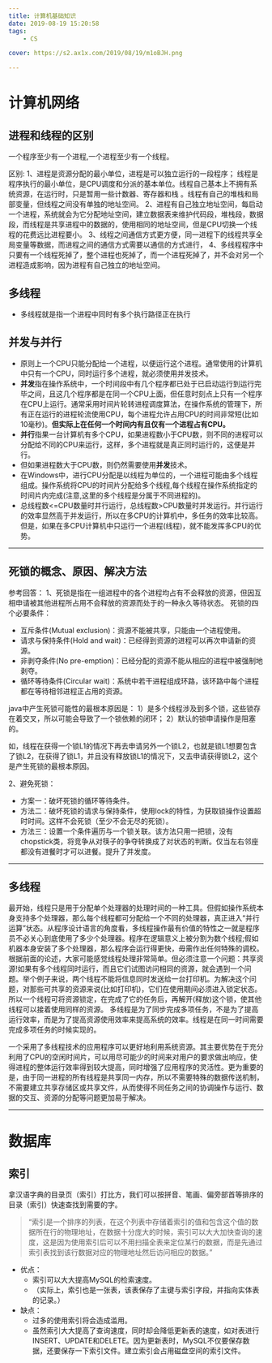 ```yaml
---
title: 计算机基础知识
date: 2019-08-19 15:20:58
tags: 
	- CS

cover: https://s2.ax1x.com/2019/08/19/m1oBJH.png

---
```


# 计算机网络

## 进程和线程的区别

一个程序至少有一个进程,一个进程至少有一个线程。

区别:
1、进程是资源分配的最小单位，进程是可以独立运行的一段程序；
   线程是程序执行的最小单位，是CPU调度和分派的基本单位。线程自己基本上不拥有系统资源，在运行时，只是暂用一些计数器、寄存器和栈 。线程有自己的堆栈和局部变量，但线程之间没有单独的地址空间。
2、进程有自己独立地址空间，每启动一个进程，系统就会为它分配地址空间，建立数据表来维护代码段，堆栈段，数据段，而线程是共享进程中的数据的，使用相同的地址空间，但是CPU切换一个线程的花费远比进程要小。
3、线程之间通信方式更方便，同一进程下的线程共享全局变量等数据，而进程之间的通信方式需要以通信的方式进行，
4、多线程程序中只要有一个线程死掉了，整个进程也死掉了，而一个进程死掉了，并不会对另一个进程造成影响，因为进程有自己独立的地址空间。

## 多线程

- 多线程就是指一个进程中同时有多个执行路径正在执行

## 并发与并行
- 原则上一个CPU只能分配给一个进程，以便运行这个进程。通常使用的计算机中只有一个CPU，同时运行多个进程，就必须使用并发技术。
- **并发**指在操作系统中，一个时间段中有几个程序都已处于已启动运行到运行完毕之间，且这几个程序都是在同一个CPU上面，但任意时刻点上只有一个程序在CPU上运行。通常采用时间片轮转进程调度算法，在操作系统的管理下，所有正在运行的进程轮流使用CPU，每个进程允许占用CPU的时间非常短(比如10毫秒)。**但实际上在任何一个时间内有且仅有一个进程占有CPU。**
- **并行**指果一台计算机有多个CPU，如果进程数小于CPU数，则不同的进程可以分配给不同的CPU来运行，这样，多个进程就是真正同时运行的，这便是并行。
- 但如果进程数大于CPU数，则仍然需要使用**并发**技术。
- 在Windows中，进行CPU分配是以线程为单位的，一个进程可能由多个线程组成。操作系统将CPU的时间片分配给多个线程,每个线程在操作系统指定的时间片内完成(注意,这里的多个线程是分属于不同进程的)。
- 总线程数<=CPU数量时并行运行，总线程数>CPU数量时并发运行。并行运行的效率显然高于并发运行，所以在多CPU的计算机中，多任务的效率比较高。但是，如果在多CPU计算机中只运行一个进程(线程)，就不能发挥多CPU的优势。

--------------

## 死锁的概念、原因、解决方法
参考回答：
1、死锁是指在一组进程中的各个进程均占有不会释放的资源，但因互相申请被其他进程所占用不会释放的资源而处于的一种永久等待状态。
死锁的四个必要条件：

- 互斥条件(Mutual exclusion)：资源不能被共享，只能由一个进程使用。
- 请求与保持条件(Hold and wait)：已经得到资源的进程可以再次申请新的资源。
- 非剥夺条件(No pre-emption)：已经分配的资源不能从相应的进程中被强制地剥夺。
- 循环等待条件(Circular wait)：系统中若干进程组成环路，该环路中每个进程都在等待相邻进程正占用的资源。

java中产生死锁可能性的最根本原因是：
1）是多个线程涉及到多个锁，这些锁存在着交叉，所以可能会导致了一个锁依赖的闭环；
2）默认的锁申请操作是阻塞的。

如，线程在获得一个锁L1的情况下再去申请另外一个锁L2，也就是锁L1想要包含了锁L2，在获得了锁L1，并且没有释放锁L1的情况下，又去申请获得锁L2，这个是产生死锁的最根本原因。

2、避免死锁：

- 方案一：破坏死锁的循环等待条件。
- 方法二：破坏死锁的请求与保持条件，使用lock的特性，为获取锁操作设置超时时间。这样不会死锁（至少不会无尽的死锁）。
- 方法三：设置一个条件遍历与一个锁关联。该方法只用一把锁，没有chopstick类，将竞争从对筷子的争夺转换成了对状态的判断。仅当左右邻座都没有进餐时才可以进餐。提升了并发度。

-------------

## 多线程

最开始，线程只是用于分配单个处理器的处理时间的一种工具。但假如操作系统本身支持多个处理器，那么每个线程都可分配给一个不同的处理器，真正进入“并行运算”状态。从程序设计语言的角度看，多线程操作最有价值的特性之一就是程序员不必关心到底使用了多少个处理器。程序在逻辑意义上被分割为数个线程;假如机器本身安装了多个处理器，那么程序会运行得更快，毋需作出任何特殊的调校。根据前面的论述，大家可能感觉线程处理非常简单。但必须注意一个问题：共享资源!如果有多个线程同时运行，而且它们试图访问相同的资源，就会遇到一个问题。举个例子来说，两个线程不能将信息同时发送给一台打印机。为解决这个问题，对那些可共享的资源来说(比如打印机)，它们在使用期间必须进入锁定状态。所以一个线程可将资源锁定，在完成了它的任务后，再解开(释放)这个锁，使其他线程可以接着使用同样的资源。
多线程是为了同步完成多项任务，不是为了提高运行效率，而是为了提高资源使用效率来提高系统的效率。线程是在同一时间需要完成多项任务的时候实现的。

一个采用了多线程技术的应用程序可以更好地利用系统资源。其主要优势在于充分利用了CPU的空闲时间片，可以用尽可能少的时间来对用户的要求做出响应，使得进程的整体运行效率得到较大提高，同时增强了应用程序的灵活性。更为重要的是，由于同一进程的所有线程是共享同一内存，所以不需要特殊的数据传送机制，不需要建立共享存储区或共享文件，从而使得不同任务之间的协调操作与运行、数据的交互、资源的分配等问题更加易于解决。


--------------

# 数据库

## 索引

拿汉语字典的目录页（索引）打比方，我们可以按拼音、笔画、偏旁部首等排序的目录（索引）快速查找到需要的字。

> “索引是一个排序的列表，在这个列表中存储着索引的值和包含这个值的数据所在行的物理地址，在数据十分庞大的时候，索引可以大大加快查询的速度，这是因为使用索引后可以不用扫描全表来定位某行的数据，而是先通过索引表找到该行数据对应的物理地址然后访问相应的数据。”

- 优点：
	- 索引可以大大提高MySQL的检索速度。
	- （实际上，索引也是一张表，该表保存了主键与索引字段，并指向实体表的记录。）
- 缺点：
	- 过多的使用索引将会造成滥用。
	- 虽然索引大大提高了查询速度，同时却会降低更新表的速度，如对表进行INSERT、UPDATE和DELETE。因为更新表时，MySQL不仅要保存数据，还要保存一下索引文件。建立索引会占用磁盘空间的索引文件。